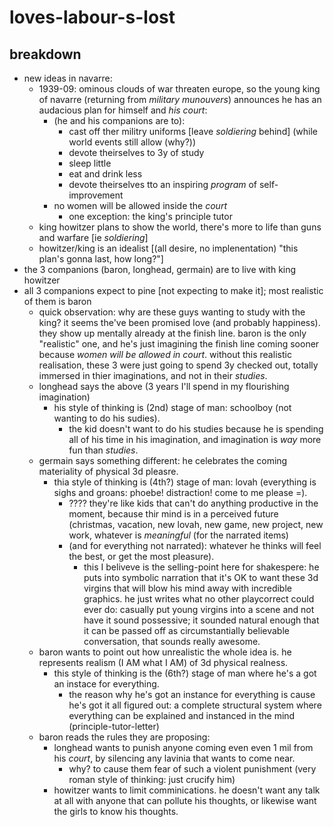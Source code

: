 # loves-labour-s-lost

## breakdown
- new ideas in navarre:
	- 1939-09: ominous clouds of war threaten europe, so the young king of navarre (returning from *military munouvers*) announces he has an audacious plan for himself and *his court*:
		- (he and his companions are to):
			- cast off ther militry uniforms [leave *soldiering* behind] (while world events still allow (why?))
			- devote theirselves to 3y of study
			- sleep little
			- eat and drink less
			- devote theirselves tto an inspiring *program* of self-improvement
		- no women will be allowed inside the *court*
			- one exception: the king's principle tutor
	- king howitzer plans to show the world, there's more to life than guns and warfare [ie *soldiering*]
	- howitzer/king is an idealist [(all desire, no implenentation) "this plan's gonna last, how long?"]
- the 3 companions (baron, longhead, germain) are to live with king howitzer
- all 3 companions expect to pine [not expecting to make it]; most realistic of them is baron
	- quick observation: why are these guys wanting to study with the king? it seems the've been promised love (and probably happiness). they show up mentally already at the finish line. baron is the only "realistic" one, and he's just imagining the finish line coming sooner because *women will be allowed in court*. without this realistic realisation, these 3 were just going to spend 3y checked out, totally immersed in thier imaginations, and not in their *studies*.
	- longhead says the above (3 years I'll spend in my flourishing imagination)
		- his style of thinking is (2nd) stage of man: schoolboy (not wanting to do his sudies).
			- the kid doesn't want to do his studies because he is spending all of his time in his imagination, and imagination is *way* more fun than *studies*.
	- germain says something different: he celebrates the coming materiality of physical 3d pleasre.
		- thia style of thinking is (4th?) stage of man: lovah (everything is sighs and groans: phoebe! distraction! come to me please =).
			- ???? they're like kids that can't do anything productive in the moment, because thir mind is in a perceived future (christmas, vacation, new lovah, new game, new project, new work, whatever is *meaningful* (for the narrated items)
			- (and for everything not narrated): whatever he thinks will feel the best, or get the most pleasure).
				- this I beliveve is the selling-point here for shakespere: he puts into symbolic narration that it's OK to want these 3d virgins that will blow his mind away with incredible graphics. he just writes what no other playcorrect could ever do: casually put young virgins into a scene and not have it sound possessive; it sounded natural enough that it can be passed off as circumstantially believable conversation, that sounds really awesome.
	- baron wants to point out how unrealistic the whole idea is. he represents realism (I AM what I AM) of 3d physical realness.
		- this style of thinking is the (6th?) stage of man where he's a got an instace for everything.
			- the reason why he's got an instance for everything is cause he's got it all figured out: a complete structural system where everything can be explained and instanced in the mind (principle-tutor-letter)
	- baron reads the rules they are proposing:
		- longhead wants to punish anyone coming even even 1 mil from his *court*, by silencing any lavinia that wants to come near.
			- why? to cause them fear of such a violent punishment (very roman style of thinking: just crucify him)
		- howitzer wants to limit comminications. he doesn't want any talk at all with anyone that can pollute his thoughts, or likewise want the girls to know his thoughts.
